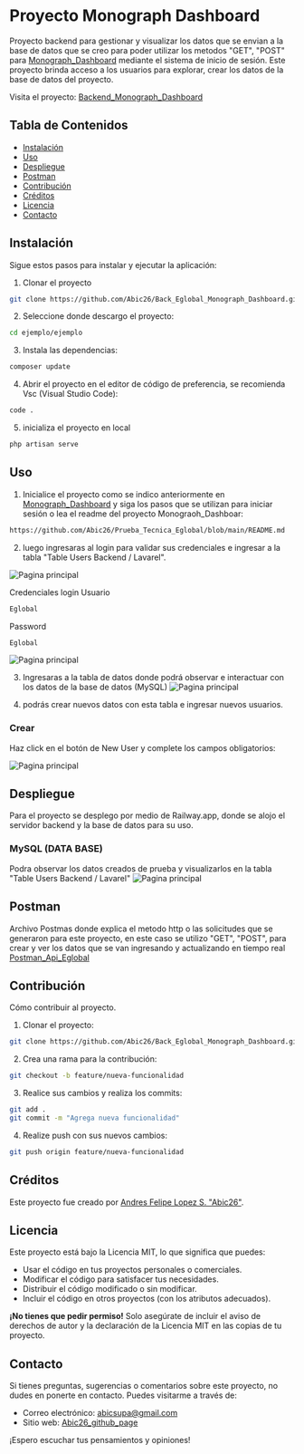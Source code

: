# Proyecto Monograph Dashboard

Proyecto backend para gestionar y visualizar los datos que se envian a la base de datos que se creo para poder utilizar los metodos "GET", "POST" para [Monograph_Dashboard](https://prueba-tecnica-eglobal.vercel.app/#/) mediante el sistema de inicio de sesión. Este proyecto brinda acceso a los usuarios para explorar, crear los datos de la base de datos del proyecto.

Visita el proyecto:
[Backend_Monograph_Dashboard](https://github.com/Abic26/Back_Eglobal_Monograph_Dashboard.git)



## Tabla de Contenidos

- [Instalación](#instalación)
- [Uso](#uso)
- [Despliegue](#despliegue)
- [Postman](#postman)
- [Contribución](#Contribución)
- [Créditos](#créditos)
- [Licencia](#licencia)
- [Contacto](#contacto)

## Instalación

Sigue estos pasos para instalar y ejecutar la aplicación:

1. Clonar el proyecto 
```sh
git clone https://github.com/Abic26/Back_Eglobal_Monograph_Dashboard.git
```
2. Seleccione donde descargo el proyecto:
```sh
cd ejemplo/ejemplo
```
3. Instala las dependencias:
```sh
composer update
```
4. Abrir el proyecto en el editor de código de preferencia, se recomienda Vsc (Visual Studio Code):
```sh
code .
```
5. inicializa el proyecto en local
```sh
php artisan serve
```
## Uso

1. Inicialice el proyecto como se indico anteriormente en [Monograph_Dashboard](https://prueba-tecnica-eglobal.vercel.app/#/) y siga los pasos que se utilizan para iniciar sesión o lea el readme del proyecto Monograoh_Dashboar:

```sh
https://github.com/Abic26/Prueba_Tecnica_Eglobal/blob/main/README.md
```

2. luego ingresaras al login para validar sus credenciales e ingresar a la tabla "Table Users Backend / Lavarel".

![Pagina principal](public/img_readme/tabla_back.png)


Credenciales login
Usuario
```sh
Eglobal
```
Password
```sh
Eglobal
```
![Pagina principal](public/img_readme/login.png)

3. Ingresaras a la tabla de datos donde podrá observar e interactuar con los datos de la base de datos (MySQL)
![Pagina principal](public/img_readme/tabla_back.png)

4. podrás crear nuevos datos con esta tabla e ingresar nuevos usuarios.

### Crear

Haz click en el botón de New User y complete los campos obligatorios:

![Pagina principal](public/img_readme/Button_New_User.png)

## Despliegue

Para el proyecto se desplego por medio de Railway.app, donde se alojo el servidor backend y la base de datos para su uso. 

### MySQL (DATA BASE)
Podra observar los datos creados de prueba y visualizarlos en la tabla "Table Users Backend / Lavarel"
![Pagina principal](public/img_readme/MySQL_DB.png)

## Postman
Archivo Postmas donde explica el metodo http o las solicitudes que se generaron para este proyecto, en este caso se utilizo "GET", "POST", para crear y ver los datos que se van ingresando y actualizando en tiempo real
[Postman_Api_Eglobal](public/img_Readme/api-Eglobal.postman_collection.json)


## Contribución

Cómo contribuir al proyecto.
1. Clonar el proyecto:
```sh
git clone https://github.com/Abic26/Back_Eglobal_Monograph_Dashboard.git
```
2. Crea una rama para la contribución: 
```sh
git checkout -b feature/nueva-funcionalidad
```
3. Realice sus cambios y realiza los commits: 
```sh
git add .
git commit -m "Agrega nueva funcionalidad"
```
4. Realize push con sus nuevos cambios: 
```sh
git push origin feature/nueva-funcionalidad
```

## Créditos

Este proyecto fue creado por [Andres Felipe Lopez S. "Abic26"](https://github.com/Abic26).

## Licencia

Este proyecto está bajo la Licencia MIT, lo que significa que puedes:

- Usar el código en tus proyectos personales o comerciales.
- Modificar el código para satisfacer tus necesidades.
- Distribuir el código modificado o sin modificar.
- Incluir el código en otros proyectos (con los atributos adecuados).

**¡No tienes que pedir permiso!** Solo asegúrate de incluir el aviso de derechos de autor y la declaración de la Licencia MIT en las copias de tu proyecto.

## Contacto

Si tienes preguntas, sugerencias o comentarios sobre este proyecto, no dudes en ponerte en contacto. Puedes visitarme a través de:

- Correo electrónico: [abicsupa@gmail.com](mailto:abicsupa@gmail.com)
- Sitio web: [Abic26_github_page](https://abic26.github.io/Cv_Andres_Lopez/)

¡Espero escuchar tus pensamientos y opiniones!


